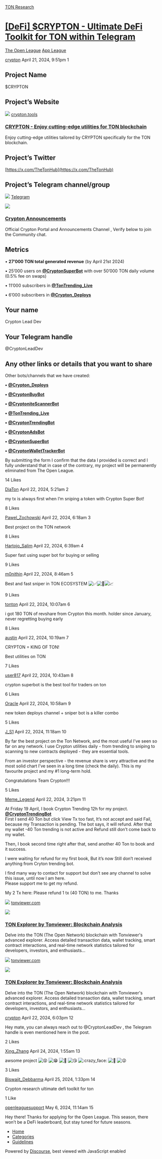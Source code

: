 [TON Research](/)

# [\[DeFi\] $CRYPTON - Ultimate DeFi Toolkit for TON within Telegram](/t/defi-crypton-ultimate-defi-toolkit-for-ton-within-telegram/12348)

[The Open League](/c/the-open-league/app-leaderboard/58)  [App League](/c/the-open-league/app-leaderboard/58) 

    

[crypton](https://tonresear.ch/u/crypton)  April 21, 2024, 9:51pm  1

## [](#project-name-1)Project Name

$CRYPTON

## [](#projects-website-2)Project’s Website

![](https://tonresear.ch/uploads/default/original/2X/4/413d4c8f4810ca862c763e933b552c6d1aaf69b1.png) [crypton.tools](https://crypton.tools)

### [CRYPTON - Enjoy cutting-edge utilities for TON blockchain](https://crypton.tools)

Enjoy cutting-edge utilities tailored by CRYPTON specifically for the TON blockchain.

## [](#projects-twitter-3)Project’s Twitter

[https://x.com/TheTonHub](https://x.com/TheTonHub)

## [](#projects-telegram-channelgroup-4)Project’s Telegram channel/group

![](https://telegram.org/img/website_icon.svg?4) [Telegram](https://t.me/CryptonPortal)

![](https://tonresear.ch/uploads/default/original/2X/f/ff4e80cd51e13d2df74a4fe1fd3c9ba4e2d805fd.jpeg)

### [Crypton Announcements](https://t.me/CryptonPortal)

Official Crypton Portal and Announcements Channel , Verify below to join the Community chat.

## [](#metrics-5)Metrics

• **27’000 TON total generated revenue** (by April 21st 2024)

• 25’000 users on **[@CryptonSuperBot](https://t.me/CryptonSuperBot)** with over 50’000 TON daily volume (0.5% fee on swaps)

• 11’000 subscribers in **[@TonTrending\_Live](https://t.me/TonTrending_Live)**

• 6’000 subscribers in **[@Crypton\_Deploys](https://t.me/Crypton_Deploys)**

## [](#your-name-6)Your name

Crypton Lead Dev

## [](#your-telegram-handle-7)Your Telegram handle

@CryptonLeadDev

## [](#any-other-links-or-details-that-you-want-to-share-8)Any other links or details that you want to share

Other bots/channels that we have created:

**•** **[@Crypton\_Deploys](https://t.me/Crypton_Deploys)**

**•** **[@CryptonBuyBot](https://t.me/CryptonBuyBot)**

**•** **[@CryptoniteScannerBot](https://t.me/CryptoniteScannerBot)**

**•** **[@TonTrending\_Live](https://t.me/TonTrending_Live)**

**•** **[@CryptonTrendingBot](https://t.me/CryptonTrendingBot)**

**•** **[@CryptonAdsBot](https://t.me/CryptonAdsBot)**

**•** **[@CryptonSuperBot](https://t.me/CryptonSuperBot)**

**•** **[@CryptonWalletTrackerBot](https://t.me/CryptonWalletTrackerBot)**

By submitting the form I confirm that the data I provided is correct and I fully understand that in case of the contrary, my project will be permanently eliminated from The Open League.

  14 Likes

[DiaTon](https://tonresear.ch/u/DiaTon) April 22, 2024, 5:21am  2

my tx is always first when I’m sniping a token with Crypton Super Bot!

  8 Likes

[Pawel\_Zochowski](https://tonresear.ch/u/Pawel_Zochowski) April 22, 2024, 6:18am  3

Best project on the TON network

  8 Likes

[Hartojo\_Salim](https://tonresear.ch/u/Hartojo_Salim) April 22, 2024, 6:39am  4

Super fast using super bot for buying or selling

  9 Likes

[m0nithin](https://tonresear.ch/u/m0nithin) April 22, 2024, 8:46am  5

Best and fast sniper in TON ECOSYSTEM ![:white_check_mark:](https://tonresear.ch/images/emoji/twitter/white_check_mark.png?v=12 ":white_check_mark:")![:gem:](https://tonresear.ch/images/emoji/twitter/gem.png?v=12 ":gem:")![:chart_with_upwards_trend:](https://tonresear.ch/images/emoji/twitter/chart_with_upwards_trend.png?v=12 ":chart_with_upwards_trend:")

  9 Likes

[tonton](https://tonresear.ch/u/tonton) April 22, 2024, 10:07am  6

i got 180 TON of revshare from Crypton this month. holder since January, never regretting buying early

  8 Likes

[austin](https://tonresear.ch/u/austin) April 22, 2024, 10:19am  7

CRYPTON = KING OF TON!

Best utilities on TON

  7 Likes

[user817](https://tonresear.ch/u/user817) April 22, 2024, 10:43am  8

crypton superbot is the best tool for traders on ton

  6 Likes

[Oracle](https://tonresear.ch/u/Oracle) April 22, 2024, 10:58am  9

new token deploys channel + sniper bot is a killer combo

  5 Likes

[J\_S1](https://tonresear.ch/u/J_S1) April 22, 2024, 11:18am  10

By far the best project on the Ton Network, and the most useful I’ve seen so far on any network. I use Crypton utilities daily - from trending to sniping to scanning to new contracts deployed - they are essential tools.

From an investor perspective - the revenue share is very attractive and the most solid chart I’ve seen in a long time (check the daily). This is my favourite project and my #1 long-term hold.

Congratulations Team Crypton!!!

  5 Likes

[Meme\_Legend](https://tonresear.ch/u/Meme_Legend)  April 22, 2024, 3:21pm  11

At Friday 19 April, I book Crypton Trending 12h for my project. **[@CryptonTrendingBot](https://t.me/CryptonTrendingBot)**  
First I send 40 Ton but click View Tx too fast, It’s not accept and said Fail, because my Transaction is pending. The bot says, it will refund. After that my wallet -40 Ton trending is not active and Refund still don’t come back to my wallet.

Then, I book second time right after that, send another 40 Ton to book and it success.

I were waiting for refund for my first book, But it’s now Still don’t received anything from Cryton trending bot.

I find many way to contact for support but don’t see any channel to solve this issue, until now I am here.  
Please support me to get my refund.

My 2 Tx here: Please refund 1 tx (40 TON) to me. Thanks

![](https://tonresear.ch/uploads/default/original/1X/19181ea376df37065e07fe57ed2d7e40d0ade897.png) [tonviewer.com](https://tonviewer.com/transaction/52dabeeeb7c2423e59176f7926f5af52ff3a9e26cc5084c81c5d06d26f2bb033)

![](https://tonresear.ch/uploads/default/original/1X/913f040dc16acb0153508ad115fe023b3bebb8b5.png)

### [TON Explorer by Tonviewer: Blockchain Analysis](https://tonviewer.com/transaction/52dabeeeb7c2423e59176f7926f5af52ff3a9e26cc5084c81c5d06d26f2bb033)

Delve into the TON (The Open Network) blockchain with Tonviewer's advanced explorer. Access detailed transaction data, wallet tracking, smart contract interactions, and real-time network statistics tailored for developers, investors, and enthusiasts...

![](https://tonresear.ch/uploads/default/original/1X/19181ea376df37065e07fe57ed2d7e40d0ade897.png) [tonviewer.com](https://tonviewer.com/transaction/1dbe0c1781fdd8cbe41ba5a99d57fb8dbd0dc859eb3a3556e8c8754f44564168)

![](https://tonresear.ch/uploads/default/original/1X/913f040dc16acb0153508ad115fe023b3bebb8b5.png)

### [TON Explorer by Tonviewer: Blockchain Analysis](https://tonviewer.com/transaction/1dbe0c1781fdd8cbe41ba5a99d57fb8dbd0dc859eb3a3556e8c8754f44564168)

Delve into the TON (The Open Network) blockchain with Tonviewer's advanced explorer. Access detailed transaction data, wallet tracking, smart contract interactions, and real-time network statistics tailored for developers, investors, and enthusiasts...

 

[crypton](https://tonresear.ch/u/crypton) April 22, 2024, 6:03pm  12

Hey mate, you can always reach out to @CryptonLeadDev , the Telegram handle is even mentioned here in the post.

  2 Likes

[Xing\_Zhang](https://tonresear.ch/u/Xing_Zhang) April 24, 2024, 1:55am  13

awsome project ![:stuck_out_tongue_closed_eyes:](https://tonresear.ch/images/emoji/twitter/stuck_out_tongue_closed_eyes.png?v=12 ":stuck_out_tongue_closed_eyes:") ![:grin:](https://tonresear.ch/images/emoji/twitter/grin.png?v=12 ":grin:") ![:star_struck:](https://tonresear.ch/images/emoji/twitter/star_struck.png?v=12 ":star_struck:") ![:kissing_heart:](https://tonresear.ch/images/emoji/twitter/kissing_heart.png?v=12 ":kissing_heart:") ![:crazy_face:](https://tonresear.ch/images/emoji/twitter/crazy_face.png?v=12 ":crazy_face:") ![:money_mouth_face:](https://tonresear.ch/images/emoji/twitter/money_mouth_face.png?v=12 ":money_mouth_face:") ![:stuck_out_tongue_winking_eye:](https://tonresear.ch/images/emoji/twitter/stuck_out_tongue_winking_eye.png?v=12 ":stuck_out_tongue_winking_eye:")

  3 Likes

[Biswajit\_Debbarma](https://tonresear.ch/u/Biswajit_Debbarma) April 25, 2024, 1:33pm  14

Crypton research ultimate defi toolkit for ton

  1 Like

[openleaguesupport](https://tonresear.ch/u/openleaguesupport) May 6, 2024, 11:14am  15

Hey there! Thanks for applying for the Open League. This season, there won’t be a DeFi leaderboard, but stay tuned for future seasons.

 

*   [Home](/)
*   [Categories](/categories)
*   [Guidelines](/guidelines)

Powered by [Discourse](https://www.discourse.org), best viewed with JavaScript enabled
